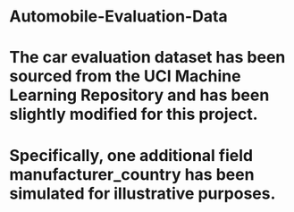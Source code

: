 # Automobile-Evaluation-Data



# The car evaluation dataset has been sourced from the UCI Machine Learning Repository and has been slightly modified for this project. 
# Specifically, one additional field manufacturer_country has been simulated for illustrative purposes.

